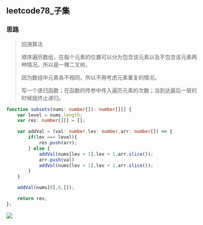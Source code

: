 ## leetcode78_子集

### 思路

> 回溯算法
>
> 顺序遍历数组，在每个元素的位置可以分为包含该元素以及不包含该元素两种情况。所以是一棵二叉树。
>
> 因为数组中元素各不相同，所以不用考虑元素重复的情况。
>
> 写一个递归函数；在函数的传参中传入遍历元素的次数；当到达最后一层的时候就终止递归。

```typescript
function subsets(nums: number[]): number[][] {
    var level = nums.length;
    var res: number[][] = [];

    var addVal = (val: number,lev: number,arr: number[]) => {
        if(lev === level){
            res.push(arr);
        } else {
            addVal(nums[lev + 1],lev + 1,arr.slice());
            arr.push(val)
            addVal(nums[lev + 1],lev + 1,arr.slice());
        }
    }

    addVal(nums[0],0,[]);

    return res;
};
```

![](https://i.loli.net/2021/05/15/5bFhsylcqZwjABv.png)


